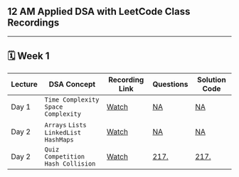 ## 12 AM Applied DSA with LeetCode Class Recordings

---

## 🗓️ Week 1

| **Lecture** | **DSA Concept** | **Recording Link** | **Questions** | **Solution Code** |
|------------|------------------|---------------|------------------------|------------------------|
| Day 1 | `Time Complexity` `Space Complexity` | [Watch](https://www.facebook.com/share/v/1R9pSzwGRi/) | [NA]() | [NA]()
| Day 2 | `Arrays` `Lists` `LinkedList` `HashMaps` | [Watch](https://www.facebook.com/share/v/1BEt4CoN8S/) | [NA]() | [NA]()
| Day 2 | `Quiz Competition` `Hash Collision` | [Watch](https://web.facebook.com/share/v/19fLQXRtG9/) | [217.](https://leetcode.com/problems/contains-duplicate/description/) | [217.](https://github.com/hamzabeig/Leetcode/tree/main/0217-contains-duplicate)

